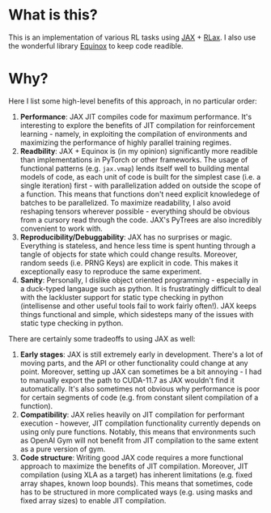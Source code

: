 # What is this?
This is an implementation of various RL tasks using [JAX](https://github.com/google/jax) + [RLax](https://github.com/deepmind/rlax). I also use the wonderful library [Equinox](https://github.com/patrick-kidger/equinox) to keep code readible.

# Why?
Here I list some high-level benefits of this approach, in no particular order:
1. **Performance**: JAX JIT compiles code for maximum performance. It's interesting to explore the benefits of JIT compilation for reinforcement learning - namely, in exploiting the compilation of environments and maximizing the performance of highly parallel training regimes.
2. **Readbility**: JAX + Equinox is (in my opinion) significantly more readible than implementations in PyTorch or other frameworks. The usage of functional patterns (e.g. `jax.vmap`) lends itself well to building mental models of code, as each unit of code is built for the simplest case (i.e. a single iteration) first - with parallelization added on outside the scope of a function. This means that functions don't need explicit knowledege of batches to be parallelized. To maximize readability, I also avoid reshaping tensors wherever possible - everything should be obvious from a cursory read through the code. JAX's PyTrees are also incredibly convenient to work with.
3. **Reproducibility/Debuggability**: JAX has no surprises or magic. Everything is stateless, and hence less time is spent hunting through a tangle of objects for state which could change results. Moreover, random seeds (i.e. PRNG Keys) are explicit in code. This makes it exceptionally easy to reproduce the same experiment.
4. **Sanity**: Personally, I dislike object oriented programming - especially in a duck-typed langauge such as python. It is frustratingly difficult to deal with the lackluster support for static type checking in python (intellisense and other useful tools fail to work fairly often!). JAX keeps things functional and simple, which sidesteps many of the issues with static type checking in python.


There are certainly some tradeoffs to using JAX as well:

1. **Early stages**: JAX is still extremely early in development. There's a lot of moving parts, and the API or other functionality could change at any point. Moreover, setting up JAX can sometimes be a bit annoying - I had to manually export the path to CUDA-11.7 as JAX wouldn't find it automatically. It's also sometimes not obvious why performance is poor for certain segments of code (e.g. from constant silent compilation of a function).
2. **Compatibility**: JAX relies heavily on JIT compilation for performant execution - however, JIT compilation functionality currently depends on using only pure functions. Notably, this means that environments such as OpenAI Gym will not benefit from JIT compilation to the same extent as a pure version of gym. 
3. **Code structure**: Writing good JAX code requires a more functional approach to maximize the benefits of JIT compilation. Moreover, JIT compilation (using XLA as a target) has inherent limitations (e.g. fixed array shapes, known loop bounds). This means that sometimes, code has to be structured in more complicated ways (e.g. using masks and fixed array sizes) to enable JIT compilation.

